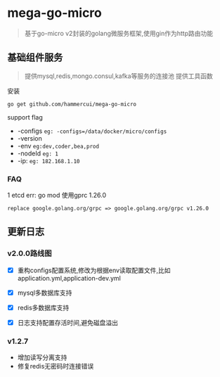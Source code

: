 # mega-go-micro
>基于go-micro v2封装的golang微服务框架,使用gin作为http路由功能


## 基础组件服务
>提供mysql,redis,mongo.consul,kafka等服务的连接池
>提供工具函数

安装
```
go get github.com/hammercui/mega-go-micro
```
support flag 
* -configs `eg: -configs=/data/docker/micro/configs`
* -version 
* -env `eg:dev,coder,bea,prod`
* -nodeId `eg: 1`
* -ip: `eg: 182.168.1.10`

### FAQ

1 etcd err:
go mod 使用gprc 1.26.0
```
replace google.golang.org/grpc => google.golang.org/grpc v1.26.0
```
## 更新日志
### v2.0.0路线图
* [x] 重构configs配置系统,修改为根据env读取配置文件,比如application.yml,application-dev.yml
* [x] mysql多数据库支持
* [x] redis多数据库支持
* [x] 日志支持配置存活时间,避免磁盘溢出


### v1.2.7
* 增加读写分离支持
* 修复redis无密码时连接错误